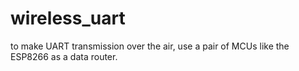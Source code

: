 # wireless_uart
to make UART transmission over the air, use a pair of MCUs like the ESP8266 as a data router.
